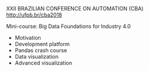 XXII BRAZILIAN CONFERENCE ON AUTOMATION (CBA)
http://ufpb.br/cba2018

Mini-course: Big Data Foundations for Industry 4.0

- Motivation
- Development platform
- Pandas crash course
- Data visualization 
- Advanced visualization
